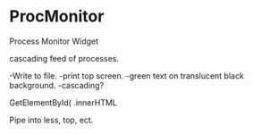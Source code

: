 # ProcMonitor

Process Monitor Widget

cascading feed of processes.

-Write to file.
-print top screen.
-green text on translucent black background.
-cascading?


GetElementById(
.innerHTML

Pipe into less, top, ect.
